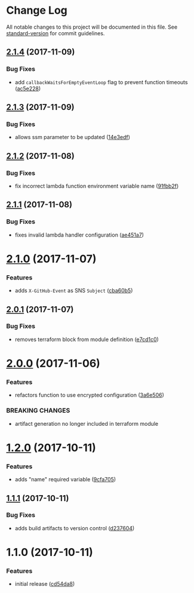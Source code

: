 # Change Log

All notable changes to this project will be documented in this file. See [standard-version](https://github.com/conventional-changelog/standard-version) for commit guidelines.

<a name="2.1.4"></a>
## [2.1.4](https://github.com/cludden/tf-github-webhooks/compare/v2.1.3...v2.1.4) (2017-11-09)


### Bug Fixes

* add `callbackWaitsForEmptyEventLoop` flag to prevent function timeouts ([ac5e228](https://github.com/cludden/tf-github-webhooks/commit/ac5e228))



<a name="2.1.3"></a>
## [2.1.3](https://github.com/cludden/tf-github-webhooks/compare/v2.1.2...v2.1.3) (2017-11-09)


### Bug Fixes

* allows ssm parameter to be updated ([14e3edf](https://github.com/cludden/tf-github-webhooks/commit/14e3edf))



<a name="2.1.2"></a>
## [2.1.2](https://github.com/cludden/tf-github-webhooks/compare/v2.1.1...v2.1.2) (2017-11-08)


### Bug Fixes

* fix incorrect lambda function environment variable name ([91fbb2f](https://github.com/cludden/tf-github-webhooks/commit/91fbb2f))



<a name="2.1.1"></a>
## [2.1.1](https://github.com/cludden/tf-github-webhooks/compare/v2.1.0...v2.1.1) (2017-11-08)


### Bug Fixes

* fixes invalid lambda handler configuration ([ae451a7](https://github.com/cludden/tf-github-webhooks/commit/ae451a7))



<a name="2.1.0"></a>
# [2.1.0](https://github.com/cludden/tf-github-webhooks/compare/v2.0.1...v2.1.0) (2017-11-07)


### Features

* adds `X-GitHub-Event` as SNS `Subject` ([cba60b5](https://github.com/cludden/tf-github-webhooks/commit/cba60b5))



<a name="2.0.1"></a>
## [2.0.1](https://github.com/cludden/tf-github-webhooks/compare/v2.0.0...v2.0.1) (2017-11-07)


### Bug Fixes

* removes terraform block from module definition ([e7cd1c0](https://github.com/cludden/tf-github-webhooks/commit/e7cd1c0))



<a name="2.0.0"></a>
# [2.0.0](https://github.com/cludden/tf-github-webhooks/compare/v1.2.0...v2.0.0) (2017-11-06)


### Features

* refactors function to use encrypted configuration ([3a6e506](https://github.com/cludden/tf-github-webhooks/commit/3a6e506))


### BREAKING CHANGES

* artifact generation no longer included in terraform module



<a name="1.2.0"></a>
# [1.2.0](https://github.com/cludden/ks-tf-github-webhooks/compare/v1.1.1...v1.2.0) (2017-10-11)


### Features

* adds "name" required variable ([9cfa705](https://github.com/cludden/ks-tf-github-webhooks/commit/9cfa705))



<a name="1.1.1"></a>
## [1.1.1](https://github.com/cludden/ks-tf-github-webhooks/compare/v1.1.0...v1.1.1) (2017-10-11)


### Bug Fixes

* adds build artifacts to version control ([d237604](https://github.com/cludden/ks-tf-github-webhooks/commit/d237604))



<a name="1.1.0"></a>
# 1.1.0 (2017-10-11)


### Features

* initial release ([cd54da8](https://github.com/cludden/ks-tf-github-webhooks/commit/cd54da8))
